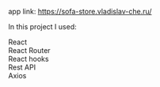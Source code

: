 app link: https://sofa-store.vladislav-che.ru/

In this project I used:

React  
React Router  
React hooks  
Rest API  
Axios
